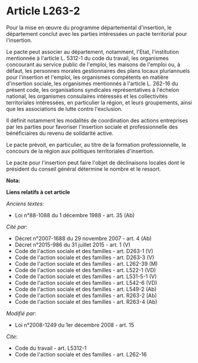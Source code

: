 # Article L263-2

Pour la mise en œuvre du programme départemental d'insertion, le département conclut avec les parties intéressées un pacte
territorial pour l'insertion. 

Le pacte peut associer au département, notamment, l'Etat, l'institution mentionnée à l'article L. 5312-1 du code du travail,
les organismes concourant au service public de l'emploi, les maisons de l'emploi ou, à défaut, les personnes morales
gestionnaires des plans locaux pluriannuels pour l'insertion et l'emploi, les organismes compétents en matière d'insertion
sociale, les organismes mentionnés à l'article L. 262-16 du présent code, les organisations syndicales représentatives à
l'échelon national, les organismes consulaires intéressés et les collectivités territoriales intéressées, en particulier la
région, et leurs groupements, ainsi que les associations de lutte contre l'exclusion. 

Il définit notamment les modalités de coordination des actions entreprises par les parties pour favoriser l'insertion sociale
et professionnelle des bénéficiaires du revenu de solidarité active. 

Le pacte prévoit, en particulier, au titre de la formation professionnelle, le concours de la région aux politiques
territoriales d'insertion. 

Le pacte pour l'insertion peut faire l'objet de déclinaisons locales dont le président du conseil général détermine le nombre
et le ressort.

**Nota:**



**Liens relatifs à cet article**

_Anciens textes_:

  - Loi n°88-1088 du 1 décembre 1988 - art. 35 (Ab)

_Cité par_:

  - Décret n°2007-1688 du 29 novembre 2007 - art. 4 (Ab)
  - Décret n°2015-986 du 31 juillet 2015 - art. 1 (V)
  - Code de l'action sociale et des familles - art. D263-1 (V)
  - Code de l'action sociale et des familles - art. D263-3 (V)
  - Code de l'action sociale et des familles - art. L262-39 (M)
  - Code de l'action sociale et des familles - art. L522-1 (VD)
  - Code de l'action sociale et des familles - art. L531-5-1 (V)
  - Code de l'action sociale et des familles - art. L542-6 (VD)
  - Code de l'action sociale et des familles - art. L549-2 (Ab)
  - Code de l'action sociale et des familles - art. R263-2 (Ab)
  - Code de l'action sociale et des familles - art. R263-4 (Ab)

_Modifié par_:

  - Loi n°2008-1249 du 1er décembre 2008 - art. 15

_Cite_:

  - Code du travail - art. L5312-1
  - Code de l'action sociale et des familles - art. L262-16
